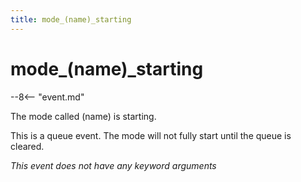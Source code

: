 ```yaml
---
title: mode_(name)_starting
---
```


# mode_(name)\_starting


--8<-- "event.md"

The mode called (name) is starting.

This is a queue event. The mode will not fully start until the queue is
cleared.

*This event does not have any keyword arguments*
